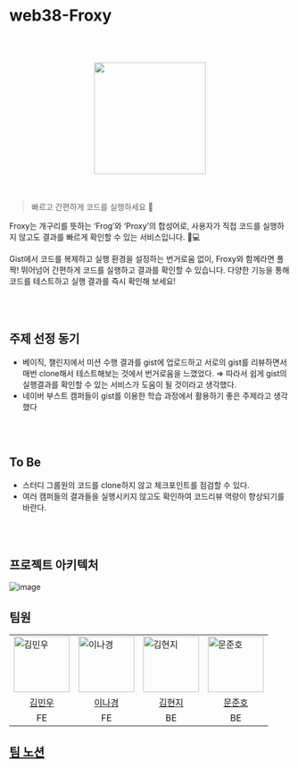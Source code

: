 # web38-Froxy
<br/><br/>
<div align="center"><img src="https://github.com/user-attachments/assets/dfe6fff4-5cbe-458e-bb57-a6cc3b2b9efd" width="200"></div>
<br/><br/>

> 빠르고 간편하게 코드를 실행하세요 🐸

Froxy는 개구리를 뜻하는 ‘Frog’와 ‘Proxy’의 합성어로, 사용자가 직접 코드를 실행하지 않고도 결과를 빠르게 확인할 수 있는 서비스입니다. 🐸💻

Gist에서 코드를 복제하고 실행 환경을 설정하는 번거로움 없이, Froxy와 함께라면 폴짝! 뛰어넘어 간편하게 코드를 실행하고 결과를 확인할 수 있습니다. 다양한 기능을 통해 코드를 테스트하고 실행 결과를 즉시 확인해 보세요!

<br/><br/>

## 주제 선정 동기

- 베이직, 챌린지에서 미션 수행 결과를 gist에 업로드하고 서로의 gist를 리뷰하면서 매번 clone해서 테스트해보는 것에서 번거로움을 느꼈었다.
⇒ 따라서 쉽게 gist의 실행결과를 확인할 수 있는 서비스가 도움이 될 것이라고 생각했다.
- 네이버 부스트 캠퍼들이 gist를 이용한 학습 과정에서 활용하기 좋은 주제라고 생각했다

<br/><br/>

## To Be
- 스터디 그룹원의 코드를 clone하지 않고 체크포인트를 점검할 수 있다.
- 여러 캠퍼들의 결과들을 실행시키지 않고도 확인하여 코드리뷰 역량이 향상되기를 바란다.

<br/><br/>

## 프로젝트 아키텍처
![image](https://github.com/user-attachments/assets/3b99d8b7-84e7-4555-a397-25757a067f2e)


## 팀원

<table>
  <tr>
    <td><img src="https://github.com/user-attachments/assets/16d8c713-8cb1-45d0-b737-758191db6e95?s=64&v=4" alt="김민우" width="100"></td>
    <td><img src="https://github.com/user-attachments/assets/cb090f5e-5d7a-419e-92c9-f63fa6e3e1f0?s=64&v=4" alt="이나경" width="100"></td>
    <td><img src="https://github.com/user-attachments/assets/01719095-beaa-42f2-814e-8314dc184ca6?s=64&v=4" alt="김현지" width="100"></td>
    <td><img src="https://github.com/user-attachments/assets/bd0b3f0c-908b-4d1e-91fc-86cf0433e425?s=64&v=4" alt="문준호" width="100"></td>
  </tr>
  <tr>
    <td align="center"><a href="https://github.com/ATeals">김민우</a></td>
    <td align="center"><a href="https://github.com/naarang">이나경</a></td>
    <td align="center"><a href="https://github.com/kimhji">김현지</a></td>
    <td align="center"><a href="https://github.com/mjh000526">문준호</a></td>
  </tr>
  
  <tr>
    <td align="center">FE</td>
    <td align="center">FE</td>
    <td align="center">BE</td>
    <td align="center">BE</td>
  </tr>
</table>

## [팀 노션](https://freckle-calliandra-79a.notion.site/Team38-F-Rog-12d9038c617380509fbdf4eb928e4238)
